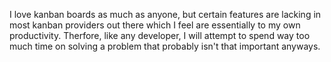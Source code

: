 I love kanban boards as much as anyone, but certain features are lacking in most kanban providers out there which I feel are essentially to my own productivity. Therfore, like any developer, I will attempt to spend way too much time on solving a problem that probably isn't that important anyways.

